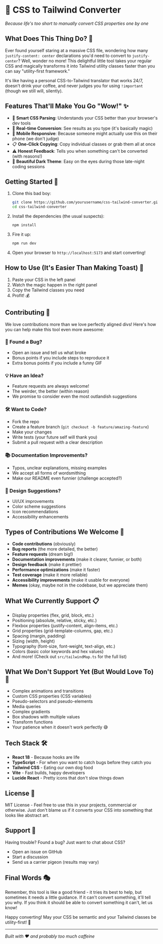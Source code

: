 # 🌊 CSS to Tailwind Converter

*Because life's too short to manually convert CSS properties one by one*

## What Does This Thing Do? 🤔

Ever found yourself staring at a massive CSS file, wondering how many `justify-content: center` declarations you'd need to convert to `justify-center`? Well, wonder no more! This delightful little tool takes your regular CSS and magically transforms it into Tailwind utility classes faster than you can say "utility-first framework."

It's like having a personal CSS-to-Tailwind translator that works 24/7, doesn't drink your coffee, and never judges you for using `!important` (though we still will, silently).

## Features That'll Make You Go "Wow!" ✨

- 🎯 **Smart CSS Parsing**: Understands your CSS better than your browser's dev tools
- 🔄 **Real-time Conversion**: See results as you type (it's basically magic)
- 📱 **Mobile Responsive**: Because someone might actually use this on their phone (we don't judge)
- 📋 **One-Click Copying**: Copy individual classes or grab them all at once
- ⚠️ **Honest Feedback**: Tells you when something can't be converted (with reasons!)
- 🎨 **Beautiful Dark Theme**: Easy on the eyes during those late-night coding sessions

## Getting Started 🚀

1. Clone this bad boy:
   ```bash
   git clone https://github.com/yourusername/css-tailwind-converter.git
   cd css-tailwind-converter
   ```

2. Install the dependencies (the usual suspects):
   ```bash
   npm install
   ```

3. Fire it up:
   ```bash
   npm run dev
   ```

4. Open your browser to `http://localhost:5173` and start converting!

## How to Use (It's Easier Than Making Toast) 🍞

1. Paste your CSS in the left panel
2. Watch the magic happen in the right panel
3. Copy the Tailwind classes you need
4. Profit! 💰

## Contributing 🤝

We love contributions more than we love perfectly aligned divs! Here's how you can help make this tool even more awesome:

### 🐛 Found a Bug?
- Open an issue and tell us what broke
- Bonus points if you include steps to reproduce it
- Extra bonus points if you include a funny GIF

### 💡 Have an Idea?
- Feature requests are always welcome!
- The weirder, the better (within reason)
- We promise to consider even the most outlandish suggestions

### 🛠️ Want to Code?
- Fork the repo
- Create a feature branch (`git checkout -b feature/amazing-feature`)
- Make your changes
- Write tests (your future self will thank you)
- Submit a pull request with a clear description

### 📚 Documentation Improvements?
- Typos, unclear explanations, missing examples
- We accept all forms of wordsmithing
- Make our README even funnier (challenge accepted?)

### 🎨 Design Suggestions?
- UI/UX improvements
- Color scheme suggestions
- Icon recommendations
- Accessibility enhancements

## Types of Contributions We Welcome 🎉

- **Code contributions** (obviously)
- **Bug reports** (the more detailed, the better)
- **Feature requests** (dream big!)
- **Documentation improvements** (make it clearer, funnier, or both)
- **Design feedback** (make it prettier)
- **Performance optimizations** (make it faster)
- **Test coverage** (make it more reliable)
- **Accessibility improvements** (make it usable for everyone)
- **Memes** (okay, maybe not in the codebase, but we appreciate them)

## What We Currently Support 📋

- Display properties (flex, grid, block, etc.)
- Positioning (absolute, relative, sticky, etc.)
- Flexbox properties (justify-content, align-items, etc.)
- Grid properties (grid-template-columns, gap, etc.)
- Spacing (margin, padding)
- Sizing (width, height)
- Typography (font-size, font-weight, text-align, etc.)
- Colors (basic color keywords and hex values)
- And more! (Check out `src/tailwindMap.ts` for the full list)

## What We Don't Support Yet (But Would Love To) 🚧

- Complex animations and transitions
- Custom CSS properties (CSS variables)
- Pseudo-selectors and pseudo-elements
- Media queries
- Complex gradients
- Box shadows with multiple values
- Transform functions
- Your patience when it doesn't work perfectly 😅

## Tech Stack 🛠️

- **React 18** - Because hooks are life
- **TypeScript** - For when you want to catch bugs before they catch you
- **Tailwind CSS** - Eating our own dog food
- **Vite** - Fast builds, happy developers
- **Lucide React** - Pretty icons that don't slow things down

## License 📄

MIT License - Feel free to use this in your projects, commercial or otherwise. Just don't blame us if it converts your CSS into something that looks like abstract art.

## Support 💬

Having trouble? Found a bug? Just want to chat about CSS?

- Open an issue on GitHub
- Start a discussion
- Send us a carrier pigeon (results may vary)

## Final Words 🎭

Remember, this tool is like a good friend - it tries its best to help, but sometimes it needs a little guidance. If it can't convert something, it'll tell you why. If you think it should be able to convert something it can't, let us know!

Happy converting! May your CSS be semantic and your Tailwind classes be utility-first! 🎉

---

*Built with ❤️ and probably too much caffeine*